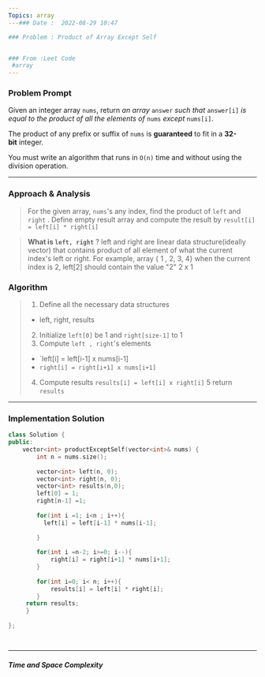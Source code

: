 ```yaml
---
Topics: array
---### Date :  2022-08-29 10:47

### Problem : Product of Array Except Self 


### From :Leet Code
 #array 
---
```

### Problem Prompt
Given an integer array `nums`, return _an array_ `answer` _such that_ `answer[i]` _is equal to the product of all the elements of_ `nums` _except_ `nums[i]`.

The product of any prefix or suffix of `nums` is **guaranteed** to fit in a **32-bit** integer.

You must write an algorithm that runs in `O(n)` time and without using the division operation.


---
### Approach & Analysis
>For the given array, `nums`'s any index, find the product of `left` and `right` . Define empty result array and compute the result by `result[i] = left[i] * right[i]` 

> **What is `left, right`** ?
> left and right are linear data structure(ideally vector) that contains product of all element of what the current index's left or right. For example, array { 1 , 2,  3, 4} when the current index is 2, left[2] should contain the value "2" 2 x 1
>  
> 

### Algorithm
> 1. Define all the necessary data structures
> 	- left, right, results
> 2. Initialize `left[0]` be 1 and `right[size-1]` to 1
> 3. Compute `left , right`'s  elements
> 	- `left[i] = left[i-1] x nums[i-1]
> 	- `right[i] = right[i+1] x nums[i+1]`
> 4. Compute results
> 	`results[i] = left[i] x right[i]`
> 5 return `results`
---
### Implementation Solution
```cpp
class Solution {
public:
    vector<int> productExceptSelf(vector<int>& nums) {
        int n = nums.size();
        
        vector<int> left(n, 0);
        vector<int> right(n, 0);
        vector<int> results(n,0);
        left[0] = 1;
        right[n-1] =1;
        
        for(int i =1; i<n ; i++){
          left[i] = left[i-1] * nums[i-1];
            
        }
        
        for(int i =n-2; i>=0; i--){
            right[i] = right[i+1] * nums[i+1];
        }
        
        for(int i=0; i< n; i++){
            results[i] = left[i] * right[i];
        }
     return results;       
     }
    
};




```


---
##### Time and Space Complexity


